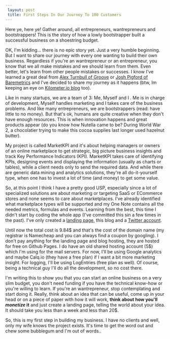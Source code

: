```yaml
---
 layout: post
 title: First Steps In Our Journey To 100 Customers
---
```


Here ye, here ye! Gather around, all entrepreneurs, wantrepreneurs and bootstrappers! This is the story of how a lowly bootstrapper built a successful business on a shoestring budget.

OK, I'm kidding... there is no epic story yet. Just a very humble beginning. But I want to share our journey with every one wanting to build their own business. Regardless if you're an wantrepreneur or an entrepreneur, you know that we all make mistakes and we should learn from them. Even better, let's learn from other people mistakes or successes. I know I've learned a great deal from [Alex Turnbull of Groove](https://www.groovehq.com/blog) or [Josh Pigford of Baremetrics](https://baremetrics.com/blog) and I've decided to share my journey as it happens (btw, Im keeping an eye on [Kilometer.io blog](http://www.kilometer.io/blog) too). 

Like in many startups, we are a team of 3: Me, Myself and I . Me is in charge of development, Myself handles marketing and I takes care of the business problems. And like many entrepreneurs, we are bootstrappers (read: have little to no money). But that's ok, humans are quite creative when they don't have enough resources. This is when innovation happens and great products appear (do you know how Nutella came to be? During World War 2, a chocolatier trying to make this cocoa supplies last longer used hazelnut butter). 

My project is called MarketKPI and it's about helping managers or owners of an online marketplace to get strategic, big picture business insights and track Key Performance Indicators (KPI). MarketKPI takes care of identifying KPIs, designing events and displaying the information (usually as charts or tables), while a client needs only to send the required data. And while there are generic data mining and analytics solutions, they're all do-it-yourself type, when one has to invest a lot of time (and money) to get some value. 

So, at this point I think I have a pretty good USP, especially since a lot of specialized solutions are about marketing or targeting SaaS or ECommerce stores and none seems to care about marketplaces. I've already identified what marketplace types will be supported and my One Note contains all the needed metrics, formulas and events. Learning from the best, this time I didn't start by coding the whole app (I've committed this sin a few times in the past). I've only created a [landing page](http://www.marketkpi.com), this blog and a [Twitter account](http://twitter.com/marketkpi). 

Until now the total cost is 9.84$ and that's the cost of the domain name (my registrar is Namecheap and you can always find a coupon by googling). I don't pay anything for the landing page and blog hosting, they are hosted for free on Github Pages. I do have an old shared hosting account (5$) which I'm using for the mail servers. For now, I'll be using Google analytics and maybe Calq.io (they have a free plan) if I want a bit more marketing insight. For logging, I'll be using LogEntries (free plan as well). Of course, being a technical guy I'll do all the development, so no cost there.

I'm writing this to show you that you can start an online business on a very slim budget, you don't need funding if you have the technical know-how or you're willing to learn. If you're an wantrepreneur, stop contemplating and start doing it. Really, think about an idea that can be useful, come up in your head or on a piece of paper with how it will work, **think about how you'll _monetize_ it** and just create a landing page, telling the world about your idea. It should take you less than a week and less than 20$.

So, this is my first step in building my business. I have no clients and well, only my wife knows the project exists. It's time to get the word out and chew some bubblegum and I'm out of words..

